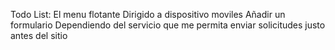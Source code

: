 Todo List:
    El menu flotante
    Dirigido a dispositivo moviles
    Añadir un formulario Dependiendo del servicio que me permita enviar solicitudes justo antes del sitio 
